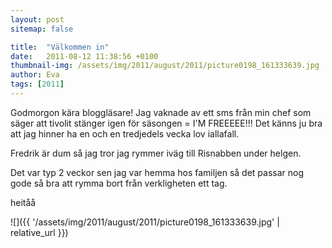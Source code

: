 ```yaml
---
layout: post
sitemap: false

title:  "Välkommen in"
date:   2011-08-12 11:38:56 +0100
thumbnail-img: /assets/img/2011/august/2011/picture0198_161333639.jpg
author: Eva
tags: [2011]
---
```


Godmorgon kära bloggläsare! Jag vaknade av ett sms från min chef som säger att tivolit stänger igen för säsongen = I'M FREEEEE!!! Det känns ju bra att jag hinner ha en och en tredjedels vecka lov iallafall.







Fredrik är dum så jag tror jag rymmer iväg till Risnabben under helgen.




Det var typ 2 veckor sen jag var hemma hos familjen så det passar nog gode så bra att rymma bort från verkligheten ett tag.
















heitåå

![]({{ '/assets/img/2011/august/2011/picture0198_161333639.jpg'  | relative_url }})

